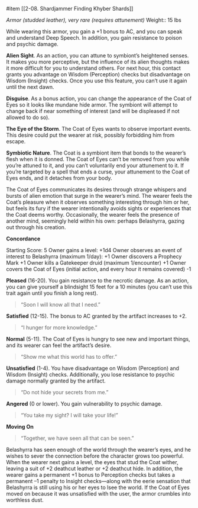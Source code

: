 #item [[2-08. Shardjammer Finding Khyber Shards]]

*Armor (studded leather), very rare (requires attunement)*
Weight:: 15 lbs

While wearing this armor, you gain a +1 bonus to AC, and you can speak and understand Deep Speech. In addition, you gain resistance to poison and psychic damage.

**Alien Sight**. As an action, you can attune to symbiont’s heightened senses. It makes you more perceptive, but the influence of its alien thoughts makes it more difficult for you to understand others. For next hour, this contact grants you advantage on Wisdom (Perception) checks but disadvantage on Wisdom (Insight) checks. Once you use this feature, you can’t use it again until the next dawn.

**Disguise**. As a bonus action, you can change the appearance of the Coat of Eyes so it looks like mundane hide armor. The symbiont will attempt to change back if near something of interest (and will be displeased if not allowed to do so).

**The Eye of the Storm**. The Coat of Eyes wants to observe important events. This desire could put the wearer at risk, possibly forbidding him from escape.

**Symbiotic Nature**. The Coat is a symbiont item that bonds to the wearer’s flesh when it is donned. The Coat of Eyes can’t be removed from you while you’re attuned to it, and you can’t voluntarily end your attunement to it. If you’re targeted by a spell that ends a curse, your attunement to the Coat of Eyes ends, and it detaches from your body.

The Coat of Eyes communicates its desires through strange whispers and bursts of alien emotion that surge in the wearer’s mind. The wearer feels the Coat’s pleasure when it observes something interesting through him or her, but feels its fury if the wearer intentionally avoids sights or experiences that the Coat deems worthy. Occasionally, the wearer feels the presence of another mind, seemingly held within his own: perhaps Belashyrra, gazing out through his creation.

**Concordance**

Starting Score: 5
Owner gains a level: +1d4
Owner observes an event of interest to Belashyrra (maximum 1/day): +1
Owner discovers a Prophecy Mark +1
Owner kills a Gatekeeper druid (maximum 1/encounter) +1
Owner covers the Coat of Eyes (initial action, and every hour it remains covered) -1

**Pleased** (16-20). You gain resistance to the necrotic damage. As an action, you can give yourself a blindsight 15 feet for a 10 minutes (you can’t use this trait again until you finish a long rest).

> “Soon I will know all that I need.”

**Satisfied** (12-15). The bonus to AC granted by the artifact increases to +2.

> “I hunger for more knowledge.”

**Normal** (5-11). The Coat of Eyes is hungry to see new and important things, and its wearer can feel the artifact’s desire.

> “Show me what this world has to offer.”

**Unsatisfied** (1-4). You have disadvantage on Wisdom (Perception) and Wisdom (Insight) checks. Additionally, you lose resistance to psychic damage normally granted by the artifact.

> “Do not hide your secrets from me.”

**Angered** (0 or lower). You gain vulnerability to psychic damage.

> “You take my sight? I will take your life!”

**Moving On**

> “Together, we have seen all that can be seen.”

Belashyrra has seen enough of the world through the wearer’s eyes, and he wishes to sever the connection before the character grows too powerful.
When the wearer next gains a level, the eyes that stud the Coat wither, leaving a suit of +2 deathcut leather or +2 deathcut hide. In addition, the wearer gains a permanent +1 bonus to Perception checks but takes a permanent –1 penalty to Insight checks—along with the eerie sensation that Belashyrra is still using his or her eyes to lsee the world.
If the Coat of Eyes moved on because it was unsatisfied with the user, the armor crumbles into worthless dust.
